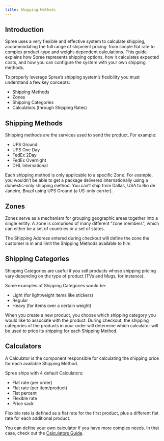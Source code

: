 ```yaml
---
title: Shipping Methods
---
```


## Introduction

Spree uses a very flexible and effective system to calculate shipping, accommodating the full range of shipment pricing: from simple flat rate to complex product-type and weight-dependent calculations. This guide explains how Spree represents shipping options, how it calculates expected costs, and how you can configure the system with your own shipping methods.

To properly leverage Spree’s shipping system’s flexibility you must understand a few key concepts:

* Shipping Methods
* Zones
* Shipping Categories
* Calculators (through Shipping Rates)

## Shipping Methods

Shipping methods are the services used to send the product. For example:

* UPS Ground
* UPS One Day
* FedEx 2Day
* FedEx Overnight
* DHL International

Each shipping method is only applicable to a specific Zone. For example, you wouldn’t be able to get a package delivered internationally using a domestic-only shipping method. You can’t ship from Dallas, USA to Rio de Janeiro, Brazil using UPS Ground (a US-only carrier).

## Zones

Zones serve as a mechanism for grouping geographic areas together into a single entity. A zone is comprised of many different "zone members", which can either be a set of countries or a set of states.

The Shipping Address entered during checkout will define the zone the customer is in and limit the Shipping Methods available to him.

## Shipping Categories

Shipping Categories are useful if you sell products whose shipping pricing vary depending on the type of product (TVs and Mugs, for instance). 

Some examples of Shipping Categories would be:

* Light (for lightweight items like stickers)
* Regular
* Heavy (for items over a certain weight)

When you create a new product, you choose which shipping category you would like to associate with the product. During checkout, the shipping categories of the products in your order will determine which calculator will be used to price its shipping for each Shipping Method.

## Calculators

A Calculator is the component responsible for calculating the shipping price for each available Shipping Method.

Spree ships with 4 default Calculators:

* Flat rate (per order)
* Flat rate (per item/product)
* Flat percent
* Flexible rate
* Price sack

Flexible rate is defined as a flat rate for the first product, plus a different flat rate for each additional product.

You can define your own calculator if you have more complex needs. In that case, check out the [Calculators Guide](developer/calculators.html).

